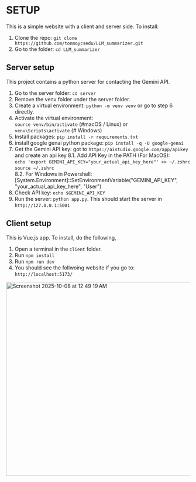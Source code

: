 # SETUP

This is a simple website with a client and server side. To install:

1. Clone the repo: `git clone https://github.com/tonmoycsedu/LLM_summarizer.git`
2. Go to the folder: `cd LLM_summarizer`


## Server setup
This project contains a python server for contacting the Gemini API.

1. Go to the server folder: `cd server`
2. Remove the venv folder under the server folder.
3. Create a virtual environment: `python -m venv venv` or go to step 6 directly.
4. Activate the virtual environment:  
    `source venv/bin/activate` (#macOS / Linux) or  
   `venv\Scripts\activate` (# Windows)
5. Install packages: `pip install -r requirements.txt`
6. install google genai python package: `pip install -q -U google-genai`
7. Get the Gemini API key: got to `https://aistudio.google.com/app/apikey` and create an api key
8.1. Add API Key in the PATH (For MacOS):  
      `echo 'export GEMINI_API_KEY="your_actual_api_key_here"' >> ~/.zshrc`  
      `source ~/.zshrc`  
8.2. For Windows in Powershell:
       [System.Environment]::SetEnvironmentVariable("GEMINI_API_KEY", "your_actual_api_key_here", "User")
9. Check API key: `echo $GEMINI_API_KEY`
10. Run the server: `python app.py`. This should start the server in `http://127.0.0.1:5001`

## Client setup
This is Vue.js app. To install, do the following,

1. Open a terminal in the `client` folder.
2. Run `npm install`
3. Run `npm run dev`
4. You should see the follwoing website if you go to: `http://localhost:5173/`

<img width="1434" height="529" alt="Screenshot 2025-10-08 at 12 49 19 AM" src="https://github.com/user-attachments/assets/4c42d0de-fc9e-42ce-ad09-934c323f1be1" />
